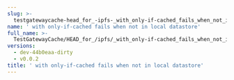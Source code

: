 ```yaml
---
slug: >-
  testgatewaycache-head_for_-ipfs-_with_only-if-cached_fails_when_not_in_local_datastore
name: ' with only-if-cached fails when not in local datastore'
full_name: >-
  TestGatewayCache/HEAD_for_/ipfs/_with_only-if-cached_fails_when_not_in_local_datastore
versions:
  - dev-44b0eaa-dirty
  - v0.0.2
title: ' with only-if-cached fails when not in local datastore'
---
```


